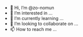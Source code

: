 - 👋 Hi, I’m @zo-nomun
- 👀 I’m interested in ...
- 🌱 I’m currently learning ...
- 💞️ I’m looking to collaborate on ...
- 📫 How to reach me ...

<!---
zo-nomun/zo-nomun is a ✨ special ✨ repository because its `README.md` (this file) appears on your GitHub profile.
You can click the Preview link to take a look at your changes.
--->
